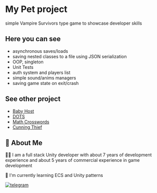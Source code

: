 
# My Pet project

simple Vampire Survivors type game to showcase developer skills


## Here you can see

* asynchronous saves/loads
* saving nested classes to a file using JSON serialization
* OOP, singleton
* Unit Tests
* auth system and players list
* simple sound/anims managers
* saving game state on exit/crash

## See other project
 - [Baby Host](https://play.google.com/store/apps/details?id=com.DefaultCompany.BabyHost&hl=en_US)
 - [DOTS](https://play.google.com/store/apps/details?id=com.qruqru.dots.flow.puzzle)
 - [Math Crosswords](https://yandex.ru/games/app/271091)
 - [Cunning Thief](https://yandex.ru/games/app/190277)


## 🚀 About Me
👨‍💻 
I am a full stack Unity developer with about 7 years of development experience and about 5 years of commercial experience in game development

🧠 I'm currently learning ECS and Unity patterns

[![telegram](https://img.shields.io/badge/telegram-1DA1F2?style=for-the-badge&logo=twitter&logoColor=white)](https://t.me/unity_prog)
